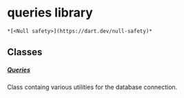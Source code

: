 


# queries library






    *[<Null safety>](https://dart.dev/null-safety)*





## Classes

##### [Queries](../provider_queries/Queries-class.md)



Class containg various utilities for the database connection. 
















